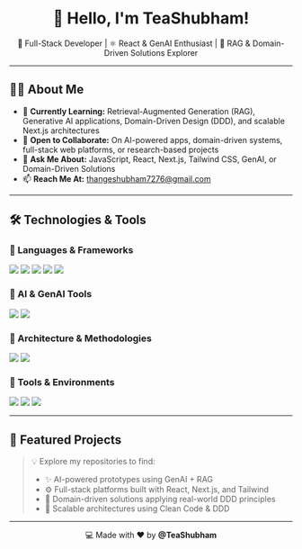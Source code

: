 <h1 align="center">👋 Hello, I'm TeaShubham!</h1>
<p align="center">
  🚀 Full-Stack Developer | ⚛️ React & GenAI Enthusiast | 🧠 RAG & Domain-Driven Solutions Explorer
</p>

---

## 👨‍💻 About Me

- 🌱 **Currently Learning:** Retrieval-Augmented Generation (RAG), Generative AI applications, Domain-Driven Design (DDD), and scalable Next.js architectures  
- 🔭 **Open to Collaborate:** On AI-powered apps, domain-driven systems, full-stack web platforms, or research-based projects  
- 💬 **Ask Me About:** JavaScript, React, Next.js, Tailwind CSS, GenAI, or Domain-Driven Solutions  
- 📫 **Reach Me At:** [thangeshubham7276@gmail.com](mailto:thangeshubham7276@gmail.com)

---

## 🛠️ Technologies & Tools

### 🚀 Languages & Frameworks
<p>
  <img src="https://img.shields.io/badge/JavaScript-F7DF1E?style=flat&logo=javascript&logoColor=black" />
  <img src="https://img.shields.io/badge/React-61DAFB?style=flat&logo=react&logoColor=black" />
  <img src="https://img.shields.io/badge/Next.js-000000?style=flat&logo=next.js&logoColor=white" />
  <img src="https://img.shields.io/badge/Python-3776AB?style=flat&logo=python&logoColor=white" />
  <img src="https://img.shields.io/badge/Tailwind_CSS-38B2AC?style=flat&logo=tailwind-css&logoColor=white" />
</p>

### 🤖 AI & GenAI Tools
<p>
  <img src="https://img.shields.io/badge/GenAI-%23667EEA?style=flat&logo=OpenAI&logoColor=white" />
  <img src="https://img.shields.io/badge/RAG-%234B8BBE?style=flat&logo=semantic-web&logoColor=white" />
</p>

### 🧭 Architecture & Methodologies
<p>
  <img src="https://img.shields.io/badge/Domain--Driven%20Design-6A5ACD?style=flat&logo=uml&logoColor=white" />
  <img src="https://img.shields.io/badge/Clean%20Architecture-4CAF50?style=flat&logo=architecture&logoColor=white" />
</p>

### 🧰 Tools & Environments
<p>
  <img src="https://img.shields.io/badge/VS%20Code-007ACC?style=flat&logo=visual-studio-code&logoColor=white" />
  <img src="https://img.shields.io/badge/Git-F05032?style=flat&logo=git&logoColor=white" />
  <img src="https://img.shields.io/badge/GitHub-181717?style=flat&logo=github&logoColor=white" />
</p>

---

## 📂 Featured Projects

> 💡 Explore my repositories to find:
> - ✨ AI-powered prototypes using GenAI + RAG  
> - ⚙️ Full-stack platforms built with React, Next.js, and Tailwind  
> - 🧠 Domain-driven solutions applying real-world DDD principles  
> - 🔬 Scalable architectures using Clean Code & DDD

---

<p align="center">💻 Made with ❤️ by <strong>@TeaShubham</strong></p>
